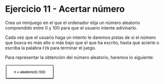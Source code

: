 # Ejercicio 11 - Acertar número

Crea un minijuego en el que el ordenador elija un número aleatorio comprendido entre 0 y 100 para que el usuario intente adivinarlo. 

Cada vez que el usuario haga un intento le daremos pistas de si el número que busca es más alto o más bajo que el que ha escrito, hasta que acierte o escriba la palabra `FIN` para terminar el juego.

Para representar la obtención del número aleatorio, haremos lo siguiente:

<img src="aleatorio.png" width="160" />

